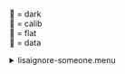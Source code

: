 &#x1F4D9;  = dark   
&#x1F4D5;  = calib   
&#x1F4D8;  = flat   
&#x1F4D7;  = data   
<details><summary>lisaignore-someone.menu</summary><blockquote><pre><details><summary>lisa_someone_530coronal_flat.cbk</summary><blockquote><pre><details><summary>setupflat.rcp</summary><blockquote><pre>diffuser	in
cover	out
occ	out
shut	out
calib	out

Integration:0.00 minutes.  Hardware:1.00 minutes. total:1.00 minutes  </pre></blockquote></details><details><summary>setupdark.rcp</summary><blockquote><pre>shut	in

Integration:0.00 minutes.  Hardware:0.00 minutes. total:0.00 minutes  </pre></blockquote></details><details><summary>&#x1F4D9; dark_01wave_1beam_16sums_10rep_both.rcp</summary><blockquote><pre>shut	in
&#x1F4D9; data	rcam	both	656.28	16
&#x1F4D9; data	rcam	both	656.28	16
&#x1F4D9; data	rcam	both	656.28	16
&#x1F4D9; data	rcam	both	656.28	16
&#x1F4D9; data	rcam	both	656.28	16
&#x1F4D9; data	rcam	both	656.28	16
&#x1F4D9; data	rcam	both	656.28	16
&#x1F4D9; data	rcam	both	656.28	16
&#x1F4D9; data	rcam	both	656.28	16
&#x1F4D9; data	rcam	both	656.28	16

Integration:0.90 minutes.  Hardware:0.00 minutes. total:0.90 minutes  </pre></blockquote></details><details><summary>setupflat.rcp</summary><blockquote><pre>diffuser	in
cover	out
occ	out
shut	out
calib	out

Integration:0.00 minutes.  Hardware:0.67 minutes. total:0.67 minutes  </pre></blockquote></details><details><summary>530_fw.rcp</summary><blockquote><pre>prefilterrange	530

Integration:0.00 minutes.  Hardware:0.42 minutes. total:0.42 minutes  </pre></blockquote></details><details><summary>lisa_someone_530_05wave_2beam_16sums_4rep_both.rcp</summary><blockquote><pre>shut	out
data	rcam	both	530.23	16
data	rcam	both	530.26	16
data	rcam	both	530.29	16
data	rcam	both	530.32	16
data	rcam	both	530.35	16
data	tcam	both	530.23	16
data	tcam	both	530.26	16
data	tcam	both	530.29	16
data	tcam	both	530.32	16
data	tcam	both	530.35	16
data	rcam	both	530.23	16
data	rcam	both	530.26	16
data	rcam	both	530.29	16
data	rcam	both	530.32	16
data	rcam	both	530.35	16
data	tcam	both	530.23	16
data	tcam	both	530.26	16
data	tcam	both	530.29	16
data	tcam	both	530.32	16
data	tcam	both	530.35	16
data	rcam	both	530.23	16
data	rcam	both	530.26	16
data	rcam	both	530.29	16
data	rcam	both	530.32	16
data	rcam	both	530.35	16
data	tcam	both	530.23	16
data	tcam	both	530.26	16
data	tcam	both	530.29	16
data	tcam	both	530.32	16
data	tcam	both	530.35	16
data	rcam	both	530.23	16
data	rcam	both	530.26	16
data	rcam	both	530.29	16
data	rcam	both	530.32	16
data	rcam	both	530.35	16
data	tcam	both	530.23	16
data	tcam	both	530.26	16
data	tcam	both	530.29	16
data	tcam	both	530.32	16
data	tcam	both	530.35	16

Integration:3.61 minutes.  Hardware:0.00 minutes. total:3.61 minutes  </pre></blockquote></details><details><summary>setupdark.rcp</summary><blockquote><pre>shut	in

Integration:0.00 minutes.  Hardware:0.00 minutes. total:0.00 minutes  </pre></blockquote></details>
Integration:4.52 minutes.  Hardware:2.08 minutes. total:6.60 minutes  </pre></blockquote></details><details><summary>lisa_someone_530coronal_flat.cbk</summary><blockquote><pre><details><summary>setupflat.rcp</summary><blockquote><pre>diffuser	in
cover	out
occ	out
shut	out
calib	out

Integration:0.00 minutes.  Hardware:0.67 minutes. total:0.67 minutes  </pre></blockquote></details><details><summary>setupdark.rcp</summary><blockquote><pre>shut	in

Integration:0.00 minutes.  Hardware:0.00 minutes. total:0.00 minutes  </pre></blockquote></details><details><summary>&#x1F4D9; dark_01wave_1beam_16sums_10rep_both.rcp</summary><blockquote><pre>shut	in
&#x1F4D9; data	rcam	both	656.28	16
&#x1F4D9; data	rcam	both	656.28	16
&#x1F4D9; data	rcam	both	656.28	16
&#x1F4D9; data	rcam	both	656.28	16
&#x1F4D9; data	rcam	both	656.28	16
&#x1F4D9; data	rcam	both	656.28	16
&#x1F4D9; data	rcam	both	656.28	16
&#x1F4D9; data	rcam	both	656.28	16
&#x1F4D9; data	rcam	both	656.28	16
&#x1F4D9; data	rcam	both	656.28	16

Integration:0.90 minutes.  Hardware:0.00 minutes. total:0.90 minutes  </pre></blockquote></details><details><summary>setupflat.rcp</summary><blockquote><pre>diffuser	in
cover	out
occ	out
shut	out
calib	out

Integration:0.00 minutes.  Hardware:0.67 minutes. total:0.67 minutes  </pre></blockquote></details><details><summary>530_fw.rcp</summary><blockquote><pre>prefilterrange	530

Integration:0.00 minutes.  Hardware:0.42 minutes. total:0.42 minutes  </pre></blockquote></details><details><summary>lisa_someone_530_05wave_2beam_16sums_4rep_both.rcp</summary><blockquote><pre>shut	out
data	rcam	both	530.23	16
data	rcam	both	530.26	16
data	rcam	both	530.29	16
data	rcam	both	530.32	16
data	rcam	both	530.35	16
data	tcam	both	530.23	16
data	tcam	both	530.26	16
data	tcam	both	530.29	16
data	tcam	both	530.32	16
data	tcam	both	530.35	16
data	rcam	both	530.23	16
data	rcam	both	530.26	16
data	rcam	both	530.29	16
data	rcam	both	530.32	16
data	rcam	both	530.35	16
data	tcam	both	530.23	16
data	tcam	both	530.26	16
data	tcam	both	530.29	16
data	tcam	both	530.32	16
data	tcam	both	530.35	16
data	rcam	both	530.23	16
data	rcam	both	530.26	16
data	rcam	both	530.29	16
data	rcam	both	530.32	16
data	rcam	both	530.35	16
data	tcam	both	530.23	16
data	tcam	both	530.26	16
data	tcam	both	530.29	16
data	tcam	both	530.32	16
data	tcam	both	530.35	16
data	rcam	both	530.23	16
data	rcam	both	530.26	16
data	rcam	both	530.29	16
data	rcam	both	530.32	16
data	rcam	both	530.35	16
data	tcam	both	530.23	16
data	tcam	both	530.26	16
data	tcam	both	530.29	16
data	tcam	both	530.32	16
data	tcam	both	530.35	16

Integration:3.61 minutes.  Hardware:0.00 minutes. total:3.61 minutes  </pre></blockquote></details><details><summary>setupdark.rcp</summary><blockquote><pre>shut	in

Integration:0.00 minutes.  Hardware:0.00 minutes. total:0.00 minutes  </pre></blockquote></details>
Integration:4.52 minutes.  Hardware:1.75 minutes. total:6.27 minutes  </pre></blockquote></details></pre></blockquote></details>